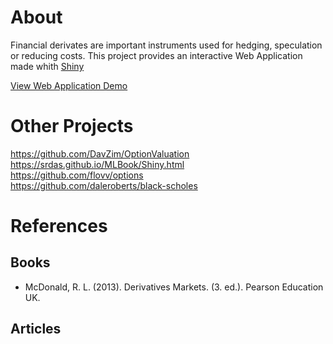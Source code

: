 # About
Financial derivates are important instruments used for hedging, speculation or reducing costs. This project provides an interactive Web Application made whith [Shiny](https://shiny.rstudio.com/) 

[View Web Application Demo](https://janid.shinyapps.io/FinancialDerivatives/)

# Other Projects
https://github.com/DavZim/OptionValuation  
https://srdas.github.io/MLBook/Shiny.html  
https://github.com/flovv/options  
https://github.com/daleroberts/black-scholes  
# References

## Books
-  McDonald, R. L. (2013). Derivatives Markets. (3. ed.). Pearson Education UK.

## Articles

